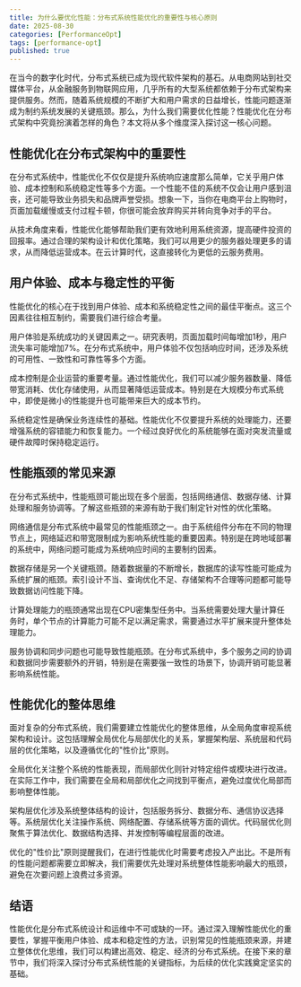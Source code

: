 ```yaml
---
title: 为什么要优化性能：分布式系统性能优化的重要性与核心原则
date: 2025-08-30
categories: [PerformanceOpt]
tags: [performance-opt]
published: true
---
```


在当今的数字化时代，分布式系统已成为现代软件架构的基石。从电商网站到社交媒体平台，从金融服务到物联网应用，几乎所有的大型系统都依赖于分布式架构来提供服务。然而，随着系统规模的不断扩大和用户需求的日益增长，性能问题逐渐成为制约系统发展的关键瓶颈。那么，为什么我们需要优化性能？性能优化在分布式架构中究竟扮演着怎样的角色？本文将从多个维度深入探讨这一核心问题。

## 性能优化在分布式架构中的重要性

在分布式系统中，性能优化不仅仅是提升系统响应速度那么简单，它关乎用户体验、成本控制和系统稳定性等多个方面。一个性能不佳的系统不仅会让用户感到沮丧，还可能导致业务损失和品牌声誉受损。想象一下，当你在电商平台上购物时，页面加载缓慢或支付过程卡顿，你很可能会放弃购买并转向竞争对手的平台。

从技术角度来看，性能优化能够帮助我们更有效地利用系统资源，提高硬件投资的回报率。通过合理的架构设计和优化策略，我们可以用更少的服务器处理更多的请求，从而降低运营成本。在云计算时代，这直接转化为更低的云服务费用。

## 用户体验、成本与稳定性的平衡

性能优化的核心在于找到用户体验、成本和系统稳定性之间的最佳平衡点。这三个因素往往相互制约，需要我们进行综合考量。

用户体验是系统成功的关键因素之一。研究表明，页面加载时间每增加1秒，用户流失率可能增加7%。在分布式系统中，用户体验不仅包括响应时间，还涉及系统的可用性、一致性和可靠性等多个方面。

成本控制是企业运营的重要考量。通过性能优化，我们可以减少服务器数量、降低带宽消耗、优化存储使用，从而显著降低运营成本。特别是在大规模分布式系统中，即使是微小的性能提升也可能带来巨大的成本节约。

系统稳定性是确保业务连续性的基础。性能优化不仅要提升系统的处理能力，还要增强系统的容错能力和恢复能力。一个经过良好优化的系统能够在面对突发流量或硬件故障时保持稳定运行。

## 性能瓶颈的常见来源

在分布式系统中，性能瓶颈可能出现在多个层面，包括网络通信、数据存储、计算处理和服务协调等。了解这些瓶颈的来源有助于我们制定针对性的优化策略。

网络通信是分布式系统中最常见的性能瓶颈之一。由于系统组件分布在不同的物理节点上，网络延迟和带宽限制成为影响系统性能的重要因素。特别是在跨地域部署的系统中，网络问题可能成为系统响应时间的主要制约因素。

数据存储是另一个关键瓶颈。随着数据量的不断增长，数据库的读写性能可能成为系统扩展的瓶颈。索引设计不当、查询优化不足、存储架构不合理等问题都可能导致数据访问性能下降。

计算处理能力的瓶颈通常出现在CPU密集型任务中。当系统需要处理大量计算任务时，单个节点的计算能力可能不足以满足需求，需要通过水平扩展来提升整体处理能力。

服务协调和同步问题也可能导致性能瓶颈。在分布式系统中，多个服务之间的协调和数据同步需要额外的开销，特别是在需要强一致性的场景下，协调开销可能显著影响系统性能。

## 性能优化的整体思维

面对复杂的分布式系统，我们需要建立性能优化的整体思维，从全局角度审视系统架构和设计。这包括理解全局优化与局部优化的关系，掌握架构层、系统层和代码层的优化策略，以及遵循优化的"性价比"原则。

全局优化关注整个系统的性能表现，而局部优化则针对特定组件或模块进行改进。在实际工作中，我们需要在全局和局部优化之间找到平衡点，避免过度优化局部而影响整体性能。

架构层优化涉及系统整体结构的设计，包括服务拆分、数据分布、通信协议选择等。系统层优化关注操作系统、网络配置、存储系统等方面的调优。代码层优化则聚焦于算法优化、数据结构选择、并发控制等编程层面的改进。

优化的"性价比"原则提醒我们，在进行性能优化时需要考虑投入产出比。不是所有的性能问题都需要立即解决，我们需要优先处理对系统整体性能影响最大的瓶颈，避免在次要问题上浪费过多资源。

## 结语

性能优化是分布式系统设计和运维中不可或缺的一环。通过深入理解性能优化的重要性，掌握平衡用户体验、成本和稳定性的方法，识别常见的性能瓶颈来源，并建立整体优化思维，我们可以构建出高效、稳定、经济的分布式系统。在接下来的章节中，我们将深入探讨分布式系统性能的关键指标，为后续的优化实践奠定坚实的基础。